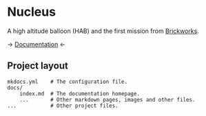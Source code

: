 # Nucleus

A high altitude balloon (HAB) and the first mission from 
[Brickworks](https://github.com/Brickworks).

-> [Documentation](docs/index.md) <-

## Project layout

    mkdocs.yml    # The configuration file.
    docs/
        index.md  # The documentation homepage.
        ...       # Other markdown pages, images and other files.
    ...           # Other project files.
